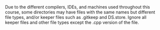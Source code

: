 Due to the different compilers, IDEs, and machines used throughout this course, some directories may have files with the same names but different file types, and/or keeper files such as .gitkeep and DS.store. Ignore all keeper files and other file types except the .cpp version of the file.
